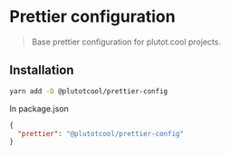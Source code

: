 # Prettier configuration

> Base prettier configuration for plutot.cool projects.

## Installation

```bash
yarn add -D @plutotcool/prettier-config
```

In package.json

```json
{
  "prettier": "@plutotcool/prettier-config"
}
```

